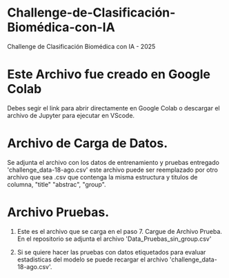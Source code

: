 # Challenge-de-Clasificación-Biomédica-con-IA
Challenge de Clasificación Biomédica con IA - 2025

# Este Archivo fue creado en Google Colab

Debes segir el link para abrir directamente en Google Colab o descargar el archivo de Jupyter para ejecutar en VScode.

# Archivo de Carga de Datos.

Se adjunta el archivo con los datos de entrenamiento y pruebas entregado 'challenge_data-18-ago.csv' este archivo puede ser reemplazado por otro archivo que sea .csv que contenga la misma estructura y titulos de columna, "title" "abstrac", "group".

# Archivo Pruebas.

1. Este es el archivo que se carga en el paso 7. Cargue de Archivo Prueba. En el repositorio se adjunta el archivo 'Data_Pruebas_sin_group.csv'

2. Si se quiere hacer las pruebas con datos etiquetados para evaluar estadisticas del modelo se puede recargar el archivo 'challenge_data-18-ago.csv'.
